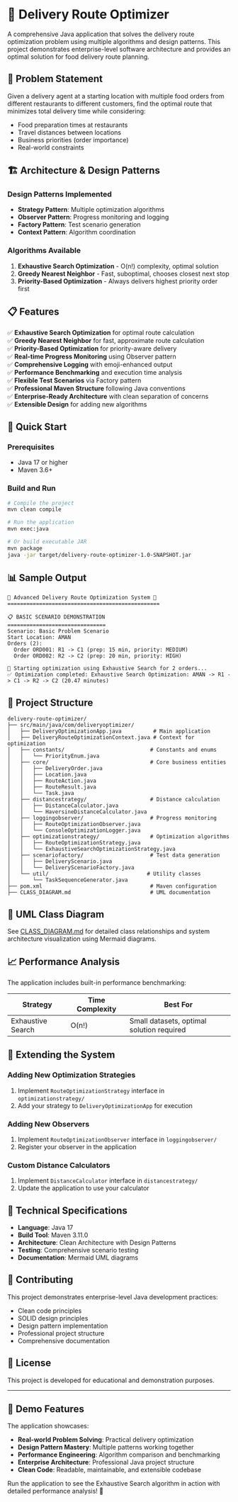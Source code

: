 # 🚗 Delivery Route Optimizer

A comprehensive Java application that solves the delivery route optimization problem using multiple algorithms and design patterns. This project demonstrates enterprise-level software architecture and provides an optimal solution for food delivery route planning.

## 🎯 Problem Statement

Given a delivery agent at a starting location with multiple food orders from different restaurants to different customers, find the optimal route that minimizes total delivery time while considering:
- Food preparation times at restaurants
- Travel distances between locations
- Business priorities (order importance)
- Real-world constraints

## 🏗️ Architecture & Design Patterns

### Design Patterns Implemented
- **Strategy Pattern**: Multiple optimization algorithms
- **Observer Pattern**: Progress monitoring and logging
- **Factory Pattern**: Test scenario generation
- **Context Pattern**: Algorithm coordination


### Algorithms Available
1. **Exhaustive Search Optimization** - O(n!) complexity, optimal solution
2. **Greedy Nearest Neighbor** - Fast, suboptimal, chooses closest next stop
3. **Priority-Based Optimization** - Always delivers highest priority order first

## 📋 Features


✅ **Exhaustive Search Optimization** for optimal route calculation  
✅ **Greedy Nearest Neighbor** for fast, approximate route calculation  
✅ **Priority-Based Optimization** for priority-aware delivery  
✅ **Real-time Progress Monitoring** using Observer pattern  
✅ **Comprehensive Logging** with emoji-enhanced output  
✅ **Performance Benchmarking** and execution time analysis  
✅ **Flexible Test Scenarios** via Factory pattern  
✅ **Professional Maven Structure** following Java conventions  
✅ **Enterprise-Ready Architecture** with clean separation of concerns  
✅ **Extensible Design** for adding new algorithms  

## 🚀 Quick Start

### Prerequisites
- Java 17 or higher
- Maven 3.6+


### Build and Run
```bash
# Compile the project
mvn clean compile

# Run the application
mvn exec:java

# Or build executable JAR
mvn package
java -jar target/delivery-route-optimizer-1.0-SNAPSHOT.jar
```


## 📊 Sample Output

```
🚗 Advanced Delivery Route Optimization System 🚗
================================================

📋 BASIC SCENARIO DEMONSTRATION
===============================
Scenario: Basic Problem Scenario
Start Location: AMAN
Orders (2):
  Order ORD001: R1 -> C1 (prep: 15 min, priority: MEDIUM)
  Order ORD002: R2 -> C2 (prep: 20 min, priority: HIGH)

🚀 Starting optimization using Exhaustive Search for 2 orders...
✅ Optimization completed: Exhaustive Search Optimization: AMAN -> R1 -> C1 -> R2 -> C2 (20.47 minutes)
```


## 📁 Project Structure

```
delivery-route-optimizer/
├── src/main/java/com/deliveryoptimizer/
│   ├── DeliveryOptimizationApp.java          # Main application
│   ├── DeliveryRouteOptimizationContext.java # Context for optimization
│   ├── constants/                           # Constants and enums
│   │   └── PriorityEnum.java
│   ├── core/                                # Core business entities
│   │   ├── DeliveryOrder.java
│   │   ├── Location.java
│   │   ├── RouteAction.java
│   │   ├── RouteResult.java
│   │   └── Task.java
│   ├── distancestrategy/                    # Distance calculation
│   │   ├── DistanceCalculator.java
│   │   └── HaversineDistanceCalculator.java
│   ├── loggingobserver/                     # Progress monitoring
│   │   ├── RouteOptimizationObserver.java
│   │   └── ConsoleOptimizationLogger.java
│   ├── optimizationstrategy/                # Optimization algorithms
│   │   ├── RouteOptimizationStrategy.java
│   │   └── ExhaustiveSearchOptimizationStrategy.java
│   ├── scenariofactory/                     # Test data generation
│   │   ├── DeliveryScenario.java
│   │   └── DeliveryScenarioFactory.java
│   └── util/                               # Utility classes
│       └── TaskSequenceGenerator.java
├── pom.xml                                  # Maven configuration
├── CLASS_DIAGRAM.md                         # UML documentation
```

## 🎨 UML Class Diagram

See [CLASS_DIAGRAM.md](CLASS_DIAGRAM.md) for detailed class relationships and system architecture visualization using Mermaid diagrams.


## 📈 Performance Analysis

The application includes built-in performance benchmarking:

| Strategy | Time Complexity | Best For |
|----------|----------------|----------|
| Exhaustive Search | O(n!) | Small datasets, optimal solution required |

## 🔧 Extending the System



### Adding New Optimization Strategies
1. Implement `RouteOptimizationStrategy` interface in `optimizationstrategy/`
2. Add your strategy to `DeliveryOptimizationApp` for execution

### Adding New Observers
1. Implement `RouteOptimizationObserver` interface in `loggingobserver/`
2. Register your observer in the application

### Custom Distance Calculators
1. Implement `DistanceCalculator` interface in `distancestrategy/`
2. Update the application to use your calculator

## 📝 Technical Specifications

- **Language**: Java 17
- **Build Tool**: Maven 3.11.0
- **Architecture**: Clean Architecture with Design Patterns
- **Testing**: Comprehensive scenario testing
- **Documentation**: Mermaid UML diagrams

## 🤝 Contributing

This project demonstrates enterprise-level Java development practices:
- Clean code principles
- SOLID design principles
- Design pattern implementation
- Professional project structure
- Comprehensive documentation

## 📄 License

This project is developed for educational and demonstration purposes.

---

## 🎉 Demo Features

The application showcases:
- **Real-world Problem Solving**: Practical delivery optimization
- **Design Pattern Mastery**: Multiple patterns working together
- **Performance Engineering**: Algorithm comparison and benchmarking
- **Enterprise Architecture**: Professional Java project structure
- **Clean Code**: Readable, maintainable, and extensible codebase

Run the application to see the Exhaustive Search algorithm in action with detailed performance analysis! 🚀
